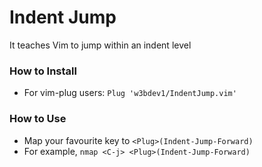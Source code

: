 # Indent Jump
It teaches Vim to jump within an indent level

### How to Install
- For vim-plug users: `Plug 'w3bdev1/IndentJump.vim'`

### How to Use
- Map your favourite key to `<Plug>(Indent-Jump-Forward)`
- For example, `nmap <C-j> <Plug>(Indent-Jump-Forward)`

